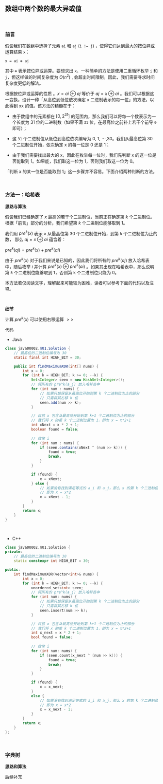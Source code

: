 ## 数组中两个数的最大异或值

&nbsp;

### 前言

假设我们在数组中选择了元素 `ai` 和 `aj` (`i != j`) ，使得它们达到最大的按位异或运算结果 `x`：

`x = ai ⊕ aj`


其中 `⊕` 表示按位异或运算。要想求出 `x`，一种简单的方法是使用二重循环枚举 `i` 和 `j`，但这样做的时间复杂度为 $O(n^2)$  , 会超出时间限制。因此，我们需要寻求时间复杂度更低的解法。

根据按位异或运算的性质 。$x = ai ⊕ aj$  等价于 $aj = x ⊕ ai$ 。我们可以根据这一变换，设计一种「从高位到低位依次确定 x 二进制表示的每一位」的方法，以此得到 xx 的值。该方法的精髓在于：

- 由于数组中的元素都在 $[0, 2^31]$ 的范围内，那么我们可以将每一个数表示为一个长度为 31 位的二进制数（如果不满 `31` 位，在最高位之前补上若干个前导 `0` 即可）；

- 这 `31` 个二进制位从低位到高位依次编号为 0, 1, ⋯,30。我们从最高位第 30 个二进制位开始，依次确定 x 的每一位是 0 还是 1；

- 由于我们需要找出最大的 x，因此在枚举每一位时，我们先判断 x 的这一位是否能取到 1。如果能，我们取这一位为 1，否则我们取这一位为 0。

「判断 x 的某一位是否能取到 1」这一步骤并不容易。下面介绍两种判断的方法。

&nbsp;

### 方法一：哈希表

**思路与算法**

假设我们已经确定了 $x$ 最高的若干个二进制位，当前正在确定第 $k$ 个二进制位。根据「前言」部分的分析，我们希望第 $k$ 个二进制位能够取到 $1$。

我们用 $pre^k(x)$ 表示 $x$ 从最高位第 30 个二进制位开始，到第 $k$ 个二进制位为止的数， 那么 $aj = x ⊕ ai$ 蕴含着： 

$pre^k(aj) = pre^k(x) + pre^k(ai)$   

由于 $pre^k(x)$ 对于我们来说是已知的，因此我们将所有的 $pre^k(aj)$  放入哈希表中，随后枚举 $i$ 并计算 $pre^k(x) ⊕ pre^k(ai)$ 。如果其出现在哈希表中，那么说明第 $k$ 个二进制位能够取到 $1$，否则第 k 个二进制位只能为 $0$。

本方法若仅阅读文字，理解起来可能较为困难，读者可以参考下面的代码以及注释。

&nbsp;

**细节**

计算 $pre^k(x)$ 可以使用右移运算 $>>$

代码

- Java

```java
class java00002.m01.Solution {
    // 最高位的二进制位编号为 30
    static final int HIGH_BIT = 30;

    public int findMaximumXOR(int[] nums) {
        int x = 0;
        for (int k = HIGH_BIT; k >= 0; --k) {
            Set<Integer> seen = new HashSet<Integer>();
            // 将所有的 pre^k(a_j) 放入哈希表中
            for (int num : nums) {
                // 如果只想保留从最高位开始到第 k 个二进制位为止的部分
                // 只需将其右移 k 位
                seen.add(num >> k);
            }

            // 目前 x 包含从最高位开始到第 k+1 个二进制位为止的部分
            // 我们将 x 的第 k 个二进制位置为 1，即为 x = x*2+1
            int xNext = x * 2 + 1;
            boolean found = false;
            
            // 枚举 i
            for (int num : nums) {
                if (seen.contains(xNext ^ (num >> k))) {
                    found = true;
                    break;
                }
            }

            if (found) {
                x = xNext;
            } else {
                // 如果没有找到满足等式的 a_i 和 a_j，那么 x 的第 k 个二进制位只能为 0
                // 即为 x = x*2
                x = xNext - 1;
            }
        }
        return x;
    }
}
```

&nbsp;

- C++

```c++
class java00002.m01.Solution {
private:
    // 最高位的二进制位编号为 30
    static constexpr int HIGH_BIT = 30;

public:
    int findMaximumXOR(vector<int>& nums) {
        int x = 0;
        for (int k = HIGH_BIT; k >= 0; --k) {
            unordered_set<int> seen;
            // 将所有的 pre^k(a_j) 放入哈希表中
            for (int num: nums) {
                // 如果只想保留从最高位开始到第 k 个二进制位为止的部分
                // 只需将其右移 k 位
                seen.insert(num >> k);
            }

            // 目前 x 包含从最高位开始到第 k+1 个二进制位为止的部分
            // 我们将 x 的第 k 个二进制位置为 1，即为 x = x*2+1
            int x_next = x * 2 + 1;
            bool found = false;
            
            // 枚举 i
            for (int num: nums) {
                if (seen.count(x_next ^ (num >> k))) {
                    found = true;
                    break;
                }
            }

            if (found) {
                x = x_next;
            }
            else {
                // 如果没有找到满足等式的 a_i 和 a_j，那么 x 的第 k 个二进制位只能为 0
                // 即为 x = x*2
                x = x_next - 1;
            }
        }
        return x;
    }
};
```

&nbsp;

### 字典树

**思路和算法**

后续补充